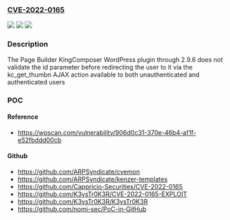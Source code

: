 ### [CVE-2022-0165](https://cve.mitre.org/cgi-bin/cvename.cgi?name=CVE-2022-0165)
![](https://img.shields.io/static/v1?label=Product&message=Page%20Builder%3A%20KingComposer%20%E2%80%93%20Free%20Drag%20and%20Drop%20page%20builder%20by%20King-Theme&color=blue)
![](https://img.shields.io/static/v1?label=Version&message=2.9.6%3C%3D%202.9.6%20&color=brighgreen)
![](https://img.shields.io/static/v1?label=Vulnerability&message=CWE-601%20URL%20Redirection%20to%20Untrusted%20Site%20('Open%20Redirect')&color=brighgreen)

### Description

The Page Builder KingComposer WordPress plugin through 2.9.6 does not validate the id parameter before redirecting the user to it via the kc_get_thumbn AJAX action available to both unauthenticated and authenticated users

### POC

#### Reference
- https://wpscan.com/vulnerability/906d0c31-370e-46b4-af1f-e52fbddd00cb

#### Github
- https://github.com/ARPSyndicate/cvemon
- https://github.com/ARPSyndicate/kenzer-templates
- https://github.com/Cappricio-Securities/CVE-2022-0165
- https://github.com/K3ysTr0K3R/CVE-2022-0165-EXPLOIT
- https://github.com/K3ysTr0K3R/K3ysTr0K3R
- https://github.com/nomi-sec/PoC-in-GitHub

